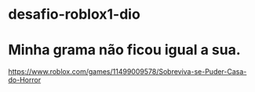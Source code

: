# desafio-roblox1-dio

# Minha grama não ficou igual a sua. 

https://www.roblox.com/games/11499009578/Sobreviva-se-Puder-Casa-do-Horror 
